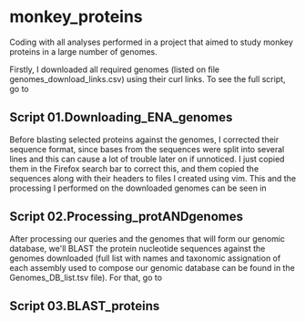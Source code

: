 # monkey_proteins
Coding with all analyses performed in a project that aimed to study monkey proteins in a large number of genomes. 

Firstly, I downloaded all required genomes (listed on file genomes_download_links.csv) using their curl links. To see the full script, go to
## Script 01.Downloading_ENA_genomes

Before blasting selected proteins against the genomes, I corrected their sequence format, since bases from the sequences were split into several lines and this can cause a lot of trouble later on if unnoticed. I just copied them in the Firefox search bar to correct this, and them copied the sequences along with their headers to files I created using vim. This and the processing I performed on the downloaded genomes can be seen in
## Script 02.Processing_protANDgenomes

After processing our queries and the genomes that will form our genomic database, we'll BLAST the protein nucleotide sequences against the genomes downloaded (full list with names and taxonomic assignation of each assembly used to compose our genomic database can be found in the Genomes_DB_list.tsv file). For that, go to 
## Script 03.BLAST_proteins
